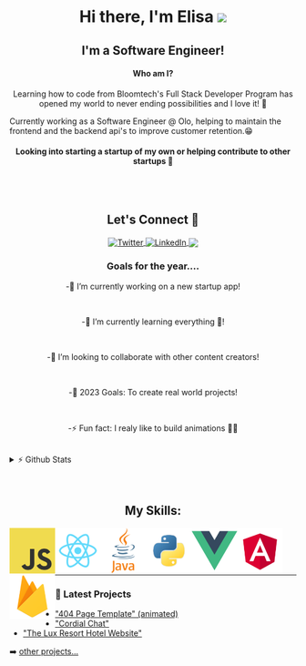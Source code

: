 

<h1 align="center">Hi there, I'm Elisa  <img width="30px" src="https://raw.githubusercontent.com/MartinHeinz/MartinHeinz/master/wave.gif"/></h1>

<h2 align="center"> I'm a Software Engineer!</h2>
<h4 align="center"> Who am I? </h4>
<p align="center">Learning how to code from Bloomtech's Full Stack Developer Program has opened my world to never ending possibilities and I love it! 🌟 </p>
 <p>Currently working as a Software Engineer @ Olo, helping to maintain the frontend and the backend api's to improve customer retention.😁 </p>
<h4 align="center">Looking into starting a startup of my own or helping contribute to other startups 🧪</h4>
 <br>
 <br>
<div align = "center">
 <h2 align="center" >Let's Connect 🔗 </h2>
<a href="https://twitter.com/DeveloperElisa">
 <img align="center" src="https://cdn-icons-png.flaticon.com/128/1384/1384065.png" alt="Twitter" margin="150" width="80"/>
 </a>
<a href="(https://www.linkedin.com/in/developer-elisa/)">
 <img align="center" src="https://cdn-icons-png.flaticon.com/128/2504/2504923.png" alt="LinkedIn" width="80" margin="150" />
 </a>
<a href="mailto:elisaalvarez211@gmail.com">
 <img align="center" width="150" src="https://img.icons8.com/clouds/100/000000/gmail.png"/>
 </a>
</div>

<h3 align="center"> Goals for the year....</h3> 
<p align="center">-🔭 I’m currently working on a new startup app! </p><br>
<p align="center">-🌱 I’m currently learning everything 🤣! </p><br>
<p align="center">-👯 I’m looking to collaborate with other content creators! </p><br>
<p align="center">-🥅 2023 Goals: To create real world projects! </p><br>
<p align="center">-⚡ Fun fact: I realy like to build animations 🐱‍💻 </p><br>

<details>
  <summary>⚡ Github Stats</summary>
<img alt="Elisa's github stats" src ="https://github-readme-stats.vercel.app/api?username=Elisa-Alvarez&show_icons=true&theme=dracula"/>

</details>

<br />
<br />

<h2 align="center"> My Skills: </h2>

<div align="center">
<img align="left" alt="JavaScript" width="80px" src="https://raw.githubusercontent.com/github/explore/80688e429a7d4ef2fca1e82350fe8e3517d3494d/topics/javascript/javascript.png" />
<img align="left" alt="React" width="80px" src="https://raw.githubusercontent.com/github/explore/80688e429a7d4ef2fca1e82350fe8e3517d3494d/topics/react/react.png" />
<img align="left" alt="Java" width="80px" src="https://raw.githubusercontent.com/github/explore/80688e429a7d4ef2fca1e82350fe8e3517d3494d/topics/java/java.png" />
<img align="left" alt="Python" width="80px" src="https://raw.githubusercontent.com/github/explore/80688e429a7d4ef2fca1e82350fe8e3517d3494d/topics/python/python.png" />
<img align="left" alt="Vue.js" width="80px" src="https://raw.githubusercontent.com/github/explore/80688e429a7d4ef2fca1e82350fe8e3517d3494d/topics/vue/vue.png" />
<img align="left" alt="Angular.js" width="80px" src="https://raw.githubusercontent.com/github/explore/80688e429a7d4ef2fca1e82350fe8e3517d3494d/topics/angular/angular.png" /> 
<img align="left" alt="Firebase" width="80px" src="https://raw.githubusercontent.com/github/explore/80688e429a7d4ef2fca1e82350fe8e3517d3494d/topics/firebase/firebase.png" />


 </div>
 
<br >
<br >
<br>
<br>


---

### 🚧 Latest Projects

- ["404 Page Template" (animated)](https://404-page-template.vercel.app/)
- ["Cordial Chat"](https://cordial-chat.web.app/)
- ["The Lux Resort Hotel Website"](https://theluxresort.netlify.app/)

➡️ [other projects...](https://github.com/Elisa-Alvarez?tab=repositories)
